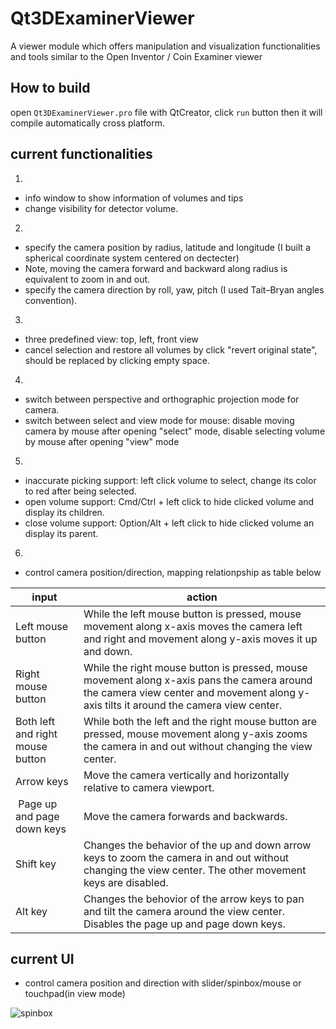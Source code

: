 # Qt3DExaminerViewer
A viewer module which offers manipulation and visualization functionalities and tools similar to the Open Inventor / Coin Examiner viewer


## How to build

open `Qt3DExaminerViewer.pro` file with QtCreator, click `run` button then it will compile automatically cross platform.

## current functionalities

1.
- info window to show information of volumes and tips
- change visibility for detector volume.
2.
- specify the camera position by radius, latitude and longitude (I built a spherical coordinate system centered on dectecter) 
- Note, moving the camera forward and backward along radius is equivalent to zoom in and out.
- specify the camera direction by roll, yaw, pitch (I used Tait–Bryan angles convention).
3.
- three predefined view: top, left, front view
- cancel selection and restore all volumes by click "revert original state", should be replaced by clicking empty space.
4.
- switch between perspective and orthographic projection mode for camera.
- switch between select and view mode for mouse:  disable moving camera by mouse after opening "select" mode, disable selecting volume by mouse after opening "view" mode 
5.
- inaccurate picking support: left click volume to select, change its color to red after being selected.
- open volume support: Cmd/Ctrl + left click to hide clicked volume and display its children.
- close volume support: Option/Alt + left click to hide clicked volume an display its parent.
6.
- control camera position/direction, mapping relationpship as table below

| input | action |
| - | - |
| Left mouse button | While the left mouse button is pressed, mouse movement along x-axis moves the camera left and right and movement along y-axis moves it up and down.|
| Right mouse button | While the right mouse button is pressed, mouse movement along x-axis pans the camera around the camera view center and movement along y-axis tilts it around the camera view center. |
| Both left and right mouse button | While both the left and the right mouse button are pressed, mouse movement along y-axis zooms the camera in and out without changing the view center. |
| Arrow keys | Move the camera vertically and horizontally relative to camera viewport.|
| Page up and page down keys | Move the camera forwards and backwards. |
| Shift key | Changes the behavior of the up and down arrow keys to zoom the camera in and out without changing the view center. The other movement keys are disabled. | 
| Alt key | Changes the behovior of the arrow keys to pan and tilt the camera around the view center. Disables the page up and page down keys.|

## current UI
- control camera position and direction with slider/spinbox/mouse or touchpad(in view mode)

![spinbox](https://firebasestorage.googleapis.com/v0/b/steam-key-269816.appspot.com/o/Screenshot%202020-06-26%20at%2023.42.21.png?alt=media&token=1c0855ce-6e30-4441-9201-b7413b74dce2)

